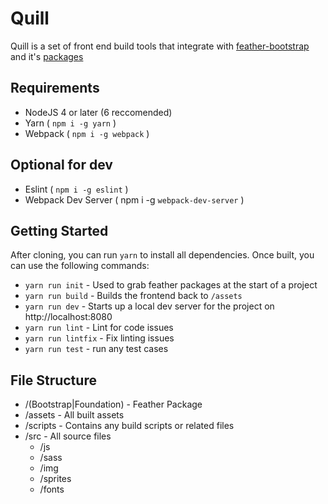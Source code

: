 # Quill

Quill is a set of front end build tools that integrate with [feather-bootstrap](https://github.com/Sitefinity/feather) and it's [packages](https://github.com/Sitefinity/feather-packages)

## Requirements

- NodeJS 4 or later (6 reccomended)
- Yarn ( `npm i -g yarn` )
- Webpack ( `npm i -g webpack` )

## Optional for dev

- Eslint ( `npm i -g eslint` )
- Webpack Dev Server ( npm i -g `webpack-dev-server` )


## Getting Started

After cloning, you can run `yarn` to install all dependencies. Once built, you can use the following commands:

- `yarn run init` - Used to grab feather packages at the start of a project
- `yarn run build` - Builds the frontend back to `/assets`
- `yarn run dev`  - Starts up a local dev server for the project on http://localhost:8080
- `yarn run lint` - Lint for code issues
- `yarn run lintfix` - Fix linting issues
- `yarn run test` - run any test cases

## File Structure

- /(Bootstrap|Foundation) - Feather Package
- /assets - All built assets
- /scripts - Contains any build scripts or related files
- /src - All source files
  - /js
  - /sass
  - /img
  - /sprites
  - /fonts
